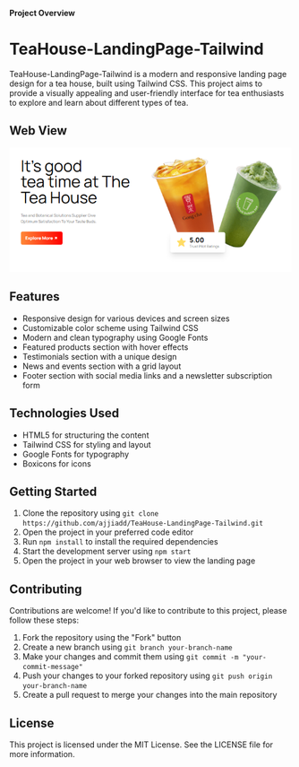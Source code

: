 **Project Overview**

# TeaHouse-LandingPage-Tailwind

TeaHouse-LandingPage-Tailwind is a modern and responsive landing page design for a tea house, built using Tailwind CSS. This project aims to provide a visually appealing and user-friendly interface for tea enthusiasts to explore and learn about different types of tea.

**Web View**
--------------
![Website View](https://github.com/ajjiadd/TeaHouse-LandingPage-Tailwind/raw/main/images/SS1.png?raw=true)


## Features

* Responsive design for various devices and screen sizes
* Customizable color scheme using Tailwind CSS
* Modern and clean typography using Google Fonts
* Featured products section with hover effects
* Testimonials section with a unique design
* News and events section with a grid layout
* Footer section with social media links and a newsletter subscription form

## Technologies Used

* HTML5 for structuring the content
* Tailwind CSS for styling and layout
* Google Fonts for typography
* Boxicons for icons

## Getting Started

1. Clone the repository using `git clone https://github.com/ajjiadd/TeaHouse-LandingPage-Tailwind.git`
2. Open the project in your preferred code editor
3. Run `npm install` to install the required dependencies
4. Start the development server using `npm start`
5. Open the project in your web browser to view the landing page

## Contributing

Contributions are welcome! If you'd like to contribute to this project, please follow these steps:

1. Fork the repository using the "Fork" button
2. Create a new branch using `git branch your-branch-name`
3. Make your changes and commit them using `git commit -m "your-commit-message"`
4. Push your changes to your forked repository using `git push origin your-branch-name`
5. Create a pull request to merge your changes into the main repository

## License

This project is licensed under the MIT License. See the LICENSE file for more information.
